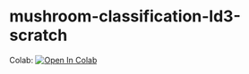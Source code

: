 # mushroom-classification-ld3-scratch






Colab:
[![Open In Colab](https://colab.research.google.com/assets/colab-badge.svg)](https://colab.research.google.com/github.com/i1idan/mushroom-classification-ld3-scratch/blob/main/Hw2.ipynb)



